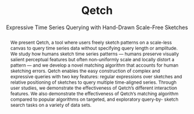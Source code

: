 ---
id: "qetch"
status: "archive"
title: "Qetch"
subtitle: "Expressive Time Series Querying with Hand-Drawn Scale-Free Sketches"
authors: ["Miro Mannino", "Azza Abouzied"]
award: "Best Paper Award (top 1%)"
links: [
  {
    txt: "Paper @ CHI 2018",
    ref: "https://github.com/huda-lab/qetch/raw/resources/CHI_18_QETCH.pdf"
  },
  {
    txt: "Source Code & Data",
    ref: "https://github.com/huda-lab/qetch"
  },
  {
    txt: "Video",
    ref: "https://youtu.be/T11OS4qO1c4"
  },
  {
    txt: "Git",
    ref: ""
  }
]
abstract:
  "We present Qetch, a tool where users freely sketch patterns on a scale-less canvas to query time series data without specifying query length or amplitude. We study how humans sketch time series patterns — humans preserve visually salient perceptual features but often non-uniformly scale and locally distort a pattern — and we develop a novel matching algorithm that accounts for human sketching errors. Qetch enables the easy construction of complex and expressive queries with two key features: regular expressions over sketches and relative positioning of sketches to query multiple time-aligned series. Through user studies, we demonstrate the effectiveness of Qetch’s different interaction features. We also demonstrate the effectiveness of Qetch’s matching algorithm compared to popular algorithms on targeted, and exploratory query-by- sketch search tasks on a variety of data sets."
teaserpic: "images/projects/qetch.png"
thumbnail: "images/projects/qetch-thumb.png"
---